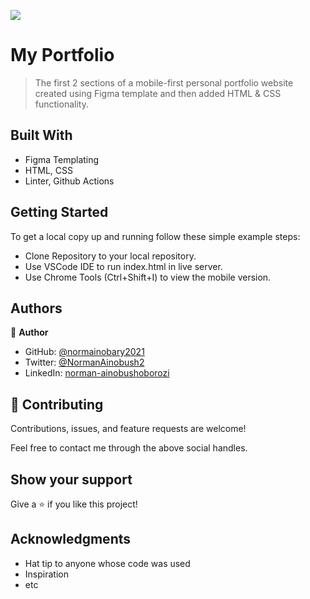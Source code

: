 ![](https://img.shields.io/badge/Microverse-blueviolet)

# My Portfolio

> The first 2 sections of a mobile-first personal portfolio website created using Figma template and then added HTML & CSS functionality.


## Built With

- Figma Templating
- HTML, CSS
- Linter, Github Actions


## Getting Started

To get a local copy up and running follow these simple example steps:
- Clone Repository to your local repository.
- Use VSCode IDE to run index.html in live server.
- Use Chrome Tools (Ctrl+Shift+I) to view the mobile version.


## Authors

👤 **Author**

- GitHub: [@normainobary2021](https://github.com/normainobary2021)
- Twitter: [@NormanAinobush2](https://twitter.com/NormanAinobush2)
- LinkedIn: [norman-ainobushoborozi](https://linkedin.com/in/norman-ainobushoborozi)

## 🤝 Contributing

Contributions, issues, and feature requests are welcome!

Feel free to contact me through the above social handles.

## Show your support

Give a ⭐️ if you like this project!

## Acknowledgments

- Hat tip to anyone whose code was used
- Inspiration
- etc
